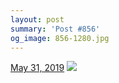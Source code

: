 ```yaml
---
layout: post
summary: 'Post #856'
og_image: 856-1280.jpg
---
```


<p>
  <time>
    <a href="/856">May 31, 2019</a>
  </time>
  <a href="/856">
    <img src="{{ site.assets_url }}/856-640.jpg" srcset="{{ site.assets_url }}/856-320.jpg 320w, {{ site.assets_url }}/856-640.jpg 640w, {{ site.assets_url }}/856-960.jpg 960w, {{ site.assets_url }}/856-1280.jpg 1280w" sizes="(min-width: 700px) 50vw, calc(100vw - 2rem)" />
  </a>
</p>
